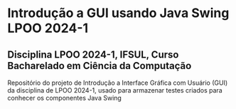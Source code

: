 # Introdução a GUI usando Java Swing LPOO 2024-1
## Disciplina LPOO 2024-1, IFSUL, Curso Bacharelado em Ciência da Computação
Repositório do projeto de Introdução a Interface Gráfica com Usuário (GUI) da disciplina de LPOO 2024-1, usado para armazenar testes criados para conhecer os componentes Java Swing


